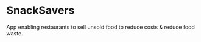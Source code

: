 # SnackSavers
App enabling restaurants to sell unsold food to reduce costs &amp; reduce food waste.
